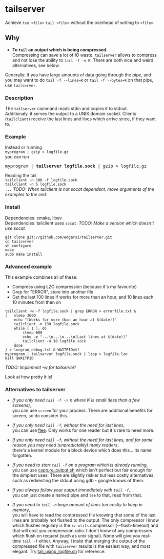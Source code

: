 tailserver
==========

Achieve `tee <file>` `tail <file>` without the overhead of writing to `<file>`.

## Why
* **To `tail` an output which is being compressed**.  
Compressing can save a lot of IO waste. `tailserver` allows to compress and not lose the ability to `tail -f -n K`.
There are both nice and weird alternatives, see below.

Generally: If you have large amounts of data going through the pipe, and you may want to do 
`tail -f --lines=K` or `tail -f --bytes=K` on that pipe, use `tailserver`.

### Description
The `tailserver` command reads stdin and copies it to stdout.  
Additionaly, it serves the output to a UNIX domain socket. Clients (`tailclient`) receive the last lines
and lines which arrive since, if they want to.

### Example
Instead or running  
`myprogram | gzip > logfile.gz`  
you can run  
<pre style="display: inline">myprogram | <b>tailserver logfile.sock</b> | gzip > logfile.gz</pre>

Reading the tail:  
`tailclient -n 100 -f logfile.sock`  
`tailclient -n 5 logfile.sock`  
`...`  *TODO: When tailclient is not socat dependent, move arguments of the examples to the end.*

### Install
Dependencies: cmake, libev  
Dependencies: tailclient uses `socat`. *TODO: Make a version which doesn't use socat.* 
```
git clone git://github.com/edgarsi/tailserver.git
cd tailserver
sh configure
make
sudo make install
```

### Advanced example 
This example combines all of these:
* Compress using LZO compression (because it's my favourite)
* Grep for "ERROR", store into another file
* Get the last 100 lines if works for more than an hour, and 10 lines each 10 minutes from then on 

```
tailclient -w -f logfile.sock | grep ERROR > errorfile.txt &
{	sleep 3600
	echo "[Works for more than an hour at $(date)]"
	tailclient -n 100 logfile.sock
	while [ 1 ]; do
		sleep 600
		echo -e "...\n...\n...\n[Last lines at $(date)]"
		tailclient -n 10 logfile.sock
	done
} > longrun_debug.txt & WAITPID=$!
myprogram | tailserver logfile.sock | lzop > logfile.lzo 
kill $WAITPID
```
*TODO: Implement -w for tailserver!*

Look at how pretty it is!

### Alternatives to tailserver
* *If you only need `tail -f -n K` where K is small (less than a few screens)*,  
	you can use `screen` for your process.
	There are additional benefits for screen, so do consider this.

* *If you only need `tail -f`, without the need for last lines*,  
	you can use [ftee](http://stackoverflow.com/questions/7360473/linux-non-blocking-fifo-on-demand-logging). 
	Only works for one reader but it's rare to need more.
* *If you only need `tail -f`, without the need for last lines, and for some reason you may need
	(unpredictably)  many readers*,  
	there's a kernel module for a block device which does this... its name forgotten.

* *If you need to start `tail -f` on a program which is already running*,  
	you can use [capture_output.sh](docs/capture_output.sh) which isn't perfect but fair enough for the simplest uses.
	There are slightly riskier but less costly alternatives, such as redirecting the stdout using gdb - google knows of them.

* *If you always follow your output _immediately_ with `tail -f`*,  
	you can just create a named pipe and `tee` to that, read from that.

* *If you need to `tail -n` large amount of lines too costly to keep in memory*,  
	you will have to read the compressed file knowing that some of the last lines are probably not flushed to the output. 
	The only compressor I know which flushes regulary is the `xz-utils` compressor (--flush-timeout) and that will cost you compression ratio. 
	I don't know of any compressors which flush on request (such as unix signal). None will give you real-time `tail -f` either. 
	Anyway, I insist that merging the output of the compressed file with `tailserver` results is the easiest way, and most elegant.
	Try [tail_using_logfile.sh](docs/tail_using_logfile.sh) for reference.




